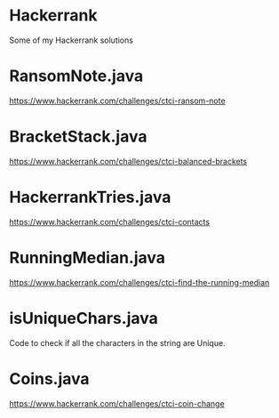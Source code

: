 # Hackerrank
Some of my Hackerrank solutions

# RansomNote.java
https://www.hackerrank.com/challenges/ctci-ransom-note

# BracketStack.java
https://www.hackerrank.com/challenges/ctci-balanced-brackets

# HackerrankTries.java
https://www.hackerrank.com/challenges/ctci-contacts

# RunningMedian.java
https://www.hackerrank.com/challenges/ctci-find-the-running-median

# isUniqueChars.java
Code to check if all the characters in the string are Unique.

# Coins.java
https://www.hackerrank.com/challenges/ctci-coin-change
